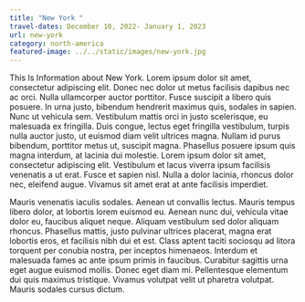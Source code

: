 ```yaml
---
title: "New York "
travel-dates: December 10, 2022- January 1, 2023
url: new-york
category: north-america
featured-image: ../../static/images/new-york.jpg
---
```

T﻿his Is Information about New York. Lorem ipsum dolor sit amet, consectetur adipiscing elit. Donec nec dolor ut metus facilisis dapibus nec ac orci. Nulla ullamcorper auctor porttitor. Fusce suscipit a libero quis posuere. In urna justo, bibendum hendrerit maximus quis, sodales in sapien. Nunc ut vehicula sem. Vestibulum mattis orci in justo scelerisque, eu malesuada ex fringilla. Duis congue, lectus eget fringilla vestibulum, turpis nulla auctor justo, ut euismod diam velit ultrices magna. Nullam id purus bibendum, porttitor metus ut, suscipit magna. Phasellus posuere ipsum quis magna interdum, at lacinia dui molestie. Lorem ipsum dolor sit amet, consectetur adipiscing elit. Vestibulum et lacus viverra ipsum facilisis venenatis a ut erat. Fusce et sapien nisl. Nulla a dolor lacinia, rhoncus dolor nec, eleifend augue. Vivamus sit amet erat at ante facilisis imperdiet.

Mauris venenatis iaculis sodales. Aenean ut convallis lectus. Mauris tempus libero dolor, at lobortis lorem euismod eu. Aenean nunc dui, vehicula vitae dolor eu, faucibus aliquet neque. Aliquam vestibulum sed dolor aliquam rhoncus. Phasellus mattis, justo pulvinar ultrices placerat, magna erat lobortis eros, et facilisis nibh dui et est. Class aptent taciti sociosqu ad litora torquent per conubia nostra, per inceptos himenaeos. Interdum et malesuada fames ac ante ipsum primis in faucibus. Curabitur sagittis urna eget augue euismod mollis. Donec eget diam mi. Pellentesque elementum dui quis maximus tristique. Vivamus volutpat velit ut pharetra volutpat. Mauris sodales cursus dictum.
